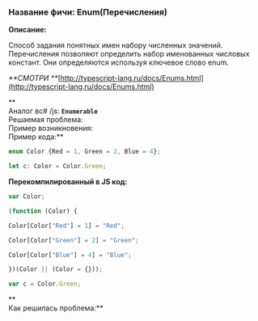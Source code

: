 ### **Название фичи: Enum\(Перечисления\)**

**Описание:**

Способ задания понятных имен набору численных значений. Перечисления позволяют определить набор именованных числовых констант. Они определяются используя ключевое слово enum.

_**СМОТРИ **_[http://typescript-lang.ru/docs/Enums.html](http://typescript-lang.ru/docs/Enums.html)

**  
Аналог вc\# /js: **`Enumerable`**  
Решаемая проблема:  
Пример возникновения:  
Пример кода:**

```js
enum Color {Red = 1, Green = 2, Blue = 4};

let c: Color = Color.Green;
```

**Перекомпилированный в JS код:**

```js
var Color;

(function (Color) {

Color[Color["Red"] = 1] = "Red";

Color[Color["Green"] = 2] = "Green";

Color[Color["Blue"] = 4] = "Blue";

})(Color || (Color = {}));

var c = Color.Green;
```

**  
Как решилась проблема:**

